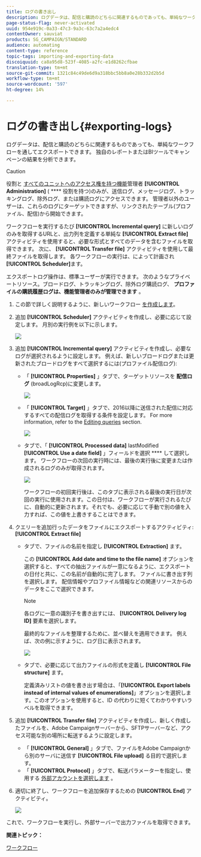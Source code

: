 ```yaml
---
title: ログの書き出し
description: ログデータは、配信と購読のどちらに関連するものであっても、単純なワークフローを通してエクスポートできます。
page-status-flag: never-activated
uuid: 954e919c-0a33-47c3-9a3c-63c7a2a4edc4
contentOwner: sauviat
products: SG_CAMPAIGN/STANDARD
audience: automating
content-type: reference
topic-tags: importing-and-exporting-data
discoiquuid: ca8a95d8-523f-4085-a2fc-e1d8262cfbae
translation-type: tm+mt
source-git-commit: 1321c84c49de6d9a318bbc5bb8a0e28b332d2b5d
workflow-type: tm+mt
source-wordcount: '597'
ht-degree: 14%

---
```



# ログの書き出し{#exporting-logs}

ログデータは、配信と購読のどちらに関連するものであっても、単純なワークフローを通してエクスポートできます。 独自のレポートまたはBIツールでキャンペーンの結果を分析できます。

>[!CAUTION]
>
>役割と [すべてのユニットへのアクセス権を持つ機能](../../administration/using/users-management.md#functional-administrators)管理者 **[!UICONTROL Administration]** ( **** 役割を持つ)のみが、送信ログ、メッセージログ、トラッキングログ、除外ログ、または購読ログにアクセスできます。 管理者以外のユーザーは、これらのログにターゲットできますが、リンクされたテーブル(プロファイル、配信)から開始できます。

ワークフローを実行するたび **[!UICONTROL Incremental query]** に新しいログのみを取得するURLと、出力列を定義する単純な **[!UICONTROL Extract file]** アクティビティを使用すると、必要な形式とすべてのデータを含むファイルを取得できます。 次に、 **[!UICONTROL Transfer file]** アクティビティを使用して最終ファイルを取得します。 各ワークフローの実行は、によって計画され **[!UICONTROL Scheduler]**&#x200B;ます。

エクスポートログ操作は、標準ユーザーが実行できます。 次のようなプライベートリソース。ブロードログ、トラッキングログ、除外ログ購読ログ、 **プロファイルの購読履歴ログは、機能管理者のみが管理できます** 。

1. この節で詳しく説明するように、新しいワークフロー [を作成します](../../automating/using/building-a-workflow.md#creating-a-workflow)。
1. 追加 **[!UICONTROL Scheduler]** アクティビティを作成し、必要に応じて設定します。 月別の実行例を以下に示します。

   ![](assets/export_logs_scheduler.png)

1. 追加 **[!UICONTROL Incremental query]** アクティビティを作成し、必要なログが選択されるように設定します。 例えば、新しいブロードログまたは更新されたブロードログをすべて選択するには(プロファイル配信ログ):

   * 「 **[!UICONTROL Properties]** 」タブで、ターゲットリソースを **配信ログ** (broadLogRcp)に変更します。

      ![](assets/export_logs_query_properties.png)

   * 「 **[!UICONTROL Target]** 」タブで、2016以降に送信された配信に対応するすべての配信ログを取得する条件を設定します。 For more information, refer to the [Editing queries](../../automating/using/editing-queries.md#creating-queries) section.

      ![](assets/export_logs_query_target.png)

   * タブで、「 **[!UICONTROL Processed data]** lastModified **[!UICONTROL Use a date field]** 」フィールドを選択 **** して選択します。 ワークフローの次回の実行時には、最後の実行後に変更または作成されるログのみが取得されます。

      ![](assets/export_logs_query_processeddata.png)

      ワークフローの初回実行後は、このタブに表示される最後の実行日が次回の実行に使用されます。この日付は、ワークフローが実行されるたびに、自動的に更新されます。それでも、必要に応じて手動で別の値を入力すれば、この値を上書きすることはできます。

1. クエリーを追加行ったデータをファイルにエクスポートするアクティビティ: **[!UICONTROL Extract file]**

   * タブで、ファイルの名前を指定し **[!UICONTROL Extraction]** ます。

      この **[!UICONTROL Add date and time to the file name]** オプションを選択すると、すべての抽出ファイルが一意になるように、エクスポートの日付と共に、この名前が自動的に完了します。 ファイルに書き出す列を選択します。 配信情報やプロファイル情報などの関連リソースからのデータをここで選択できます。

      >[!NOTE]
      >
      >各ログに一意の識別子を書き出すには、 **[!UICONTROL Delivery log ID]** 要素を選択します。

      最終的なファイルを整理するために、並べ替えを適用できます。 例えば、次の例に示すように、ログ日に表示されます。

      ![](assets/export_logs_extractfile_extraction.png)

   * タブで、必要に応じて出力ファイルの形式を定義し **[!UICONTROL File structure]** ます。

      定義済みリストの値を書き出す場合は、「**[!UICONTROL Export labels instead of internal values of enumerations]**」オプションを選択します。このオプションを使用すると、ID の代わりに短くてわかりやすいラベルを取得できます。

1. 追加 **[!UICONTROL Transfer file]** アクティビティを作成し、新しく作成したファイルを、Adobe Campaignサーバーから、SFTPサーバーなど、アクセス可能な別の場所に転送するように設定します。

   * 「 **[!UICONTROL General]** 」タブで、ファイルをAdobe Campaignから別のサーバに送信す **[!UICONTROL File upload]** る目的で選択します。
   * 「 **[!UICONTROL Protocol]** 」タブで、転送パラメーターを指定し、使用する [外部アカウントを選択します](../../administration/using/external-accounts.md#creating-an-external-account) 。

1. 適切に終了し、ワークフローを追加保存するための **[!UICONTROL End]** アクティビティ。

   ![](assets/export_logs_example_workflow.png)

これで、ワークフローを実行し、外部サーバーで出力ファイルを取得できます。

**関連トピック：**

[ワークフロー](../../automating/using/get-started-workflows.md)
